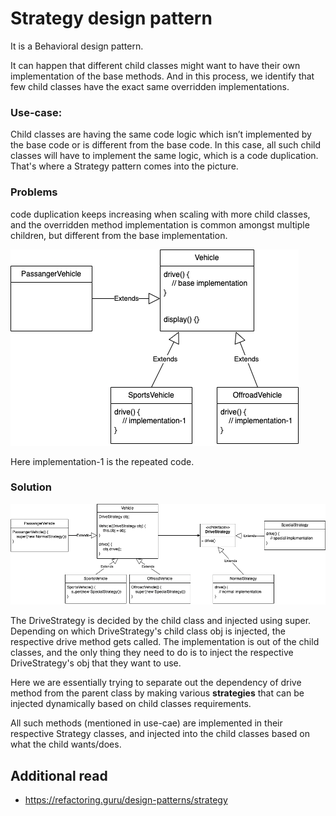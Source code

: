 # Strategy design pattern

It is a Behavioral design pattern.

It can happen that different child classes might want to have their own implementation of the base methods.
And in this process, we identify that few child classes have the exact same overridden implementations.

### Use-case:
Child classes are having the same code logic which isn’t implemented
by the base code or is different from the base code.
In this case, all such child classes will have to implement the same logic, which is a code duplication.
That's where a Strategy pattern comes into the picture.

### Problems
code duplication keeps increasing when scaling with more child classes, 
and the overridden method implementation is common amongst multiple children,
but different from the base implementation.

![without_strategy_pattern.png](../../../../../resources/imgs/without_strategy_pattern.png)

Here implementation-1 is the repeated code.

### Solution

![with_strategy_pattern.png](../../../../../resources/imgs/with_strategy_pattern.png)

The DriveStrategy is decided by the child class and injected using super.
Depending on which DriveStrategy's child class obj is injected,
the respective drive method gets called. The implementation is
out of the child classes, and the only thing they need to do is to
inject the respective DriveStrategy's obj that they want to use.

Here we are essentially trying to separate out the dependency of
drive method from the parent class by making various **strategies** that
can be injected dynamically based on child classes requirements.

All such methods (mentioned in use-cae) are implemented in their respective Strategy classes, and 
injected into the child classes based on what the child wants/does.

## Additional read
- https://refactoring.guru/design-patterns/strategy
